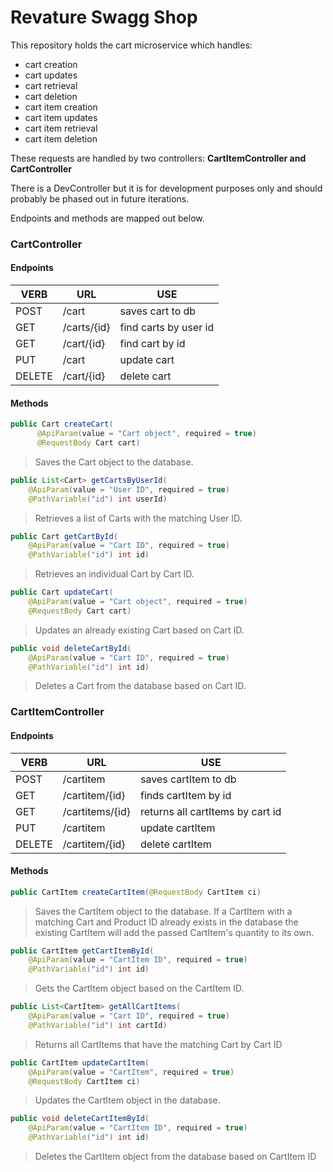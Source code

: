 # Revature Swagg Shop
This repository holds the cart microservice which handles:

- cart creation
- cart updates
- cart retrieval
- cart deletion
- cart item creation
- cart item updates
- cart item retrieval
- cart item deletion

These requests are handled by two controllers: **CartItemController and CartController**

There is a DevController but it is for development purposes only and should probably be phased out in future iterations.

Endpoints and methods are mapped out below.

### CartController

#### Endpoints
VERB | URL | USE
--- | --- | ---
POST | /cart | saves cart to db
GET | /carts/{id} | find carts by user id
GET | /cart/{id} | find cart by id
PUT | /cart | update cart
DELETE | /cart/{id} | delete cart


#### Methods

``` java
public Cart createCart(
      @ApiParam(value = "Cart object", required = true)
      @RequestBody Cart cart)
```

> Saves the Cart object to the database.

``` java
public List<Cart> getCartsByUserId(
    @ApiParam(value = "User ID", required = true)
    @PathVariable("id") int userId)
```

> Retrieves a list of Carts with the matching User ID.

``` java
public Cart getCartById(
    @ApiParam(value = "Cart ID", required = true)
    @PathVariable("id") int id)
```

> Retrieves an individual Cart by Cart ID.

``` java
public Cart updateCart(
    @ApiParam(value = "Cart object", required = true)
    @RequestBody Cart cart)
```

> Updates an already existing Cart based on Cart ID.

``` java
public void deleteCartById(
    @ApiParam(value = "Cart ID", required = true)
    @PathVariable("id") int id)
```

> Deletes a Cart from the database based on Cart ID.

### CartItemController

#### Endpoints

VERB | URL | USE
--- | --- | ---
POST | /cartitem | saves cartItem to db
GET | /cartitem/{id} | finds cartItem by id
GET | /cartitems/{id} | returns all cartItems by cart id
PUT | /cartitem | update cartItem
DELETE | /cartitem/{id} | delete cartItem


#### Methods

``` java
public CartItem createCartItem(@RequestBody CartItem ci)
```

> Saves the CartItem object to the database. If a CartItem with a matching Cart and Product ID already exists in the database the existing CartItem will add the passed CartItem's quantity to its own.

``` java
public CartItem getCartItemById(
    @ApiParam(value = "CartItem ID", required = true)
    @PathVariable("id") int id)
```

> Gets the CartItem object based on the CartItem ID.

``` java
public List<CartItem> getAllCartItems(
    @ApiParam(value = "Cart ID", required = true)
    @PathVariable("id") int cartId)
```

> Returns all CartItems that have the matching Cart by Cart ID

``` java
public CartItem updateCartItem(
    @ApiParam(value = "CartItem", required = true)
    @RequestBody CartItem ci)
```

> Updates the CartItem object in the database.

``` java
public void deleteCartItemById(
    @ApiParam(value = "CartItem ID", required = true)
    @PathVariable("id") int id)
```

> Deletes the CartItem object from the database based on CartItem ID
